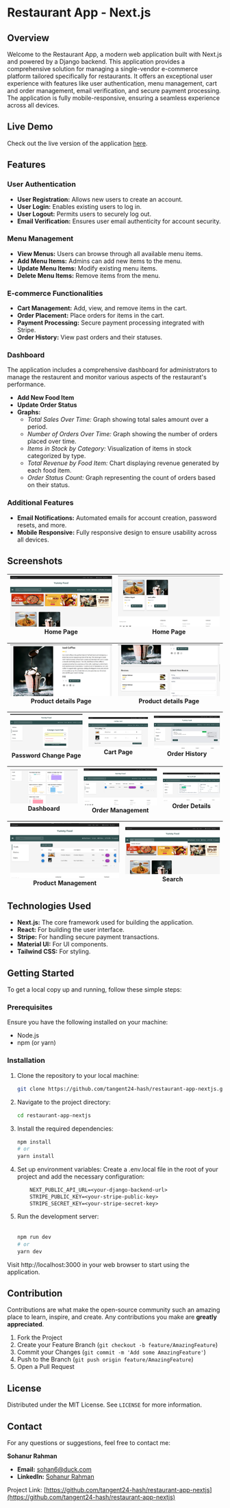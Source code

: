 # Restaurant App - Next.js

## Overview

Welcome to the Restaurant App, a modern web application built with Next.js and powered by a Django backend. This application provides a comprehensive solution for managing a single-vendor e-commerce platform tailored specifically for restaurants. It offers an exceptional user experience with features like user authentication, menu management, cart and order management, email verification, and secure payment processing. The application is fully mobile-responsive, ensuring a seamless experience across all devices.

## Live Demo

Check out the live version of the application [here](https://next-yummy-food.vercel.app/).

## Features

### User Authentication

- **User Registration:** Allows new users to create an account.
- **User Login:** Enables existing users to log in.
- **User Logout:** Permits users to securely log out.
- **Email Verification:** Ensures user email authenticity for account security.

### Menu Management

- **View Menus:** Users can browse through all available menu items.
- **Add Menu Items:** Admins can add new items to the menu.
- **Update Menu Items:** Modify existing menu items.
- **Delete Menu Items:** Remove items from the menu.

### E-commerce Functionalities

- **Cart Management:** Add, view, and remove items in the cart.
- **Order Placement:** Place orders for items in the cart.
- **Payment Processing:** Secure payment processing integrated with Stripe.
- **Order History:** View past orders and their statuses.

### Dashboard

The application includes a comprehensive dashboard for administrators to manage the restaurent and monitor various aspects of the restaurant's performance.

- **Add New Food Item**
- **Update Order Status**
- **Graphs:**
  - _Total Sales Over Time:_ Graph showing total sales amount over a period.
  - _Number of Orders Over Time:_ Graph showing the number of orders placed over time.
  - _Items in Stock by Category:_ Visualization of items in stock categorized by type.
  - _Total Revenue by Food Item:_ Chart displaying revenue generated by each food item.
  - _Order Status Count:_ Graph representing the count of orders based on their status.

### Additional Features

- **Email Notifications:** Automated emails for account creation, password resets, and more.
- **Mobile Responsive:** Fully responsive design to ensure usability across all devices.

## Screenshots

| ![](/public/screenshots/home1.png) <br/> Home Page | ![](/public/screenshots/home2.png) <br/> Home Page |
| :------------------------------------------------: | :------------------------------------------------: |

| ![Product details Page](/public/screenshots/product-details.png) <br/>Product details Page | ![Product details Page](/public/screenshots/product-details-2.png) <br/>Product details Page |
| :----------------------------------------------------------------------------------------: | :------------------------------------------------------------------------------------------: |

| ![Password Change Page](/public/screenshots/password.png) <br/>Password Change Page | ![Cart Page](/public/screenshots/cart.png) <br/>Cart Page | ![Order History](/public/screenshots/orders.png) <br/>Order History |
| :---------------------------------------------------------------------------------: | :-------------------------------------------------------: | :-----------------------------------------------------------------: |

| ![Dashboard](/public/screenshots/dashboard.png)<br/>Dashboard | ![Order Management](/public/screenshots/order-management.png)<br/>Order Management | ![Order Details](/public/screenshots/order-details.png)<br/>Order Details |
| :-----------------------------------------------------------: | :--------------------------------------------------------------------------------: | :-----------------------------------------------------------------------: |

| ![Product Management](/public/screenshots/product-management.png)<br/>Product Management | ![Search](/public/screenshots/search.png)<br/>Search |
| :--------------------------------------------------------------------------------------: | :--------------------------------------------------: |

## Technologies Used

- **Next.js:** The core framework used for building the application.
- **React:** For building the user interface.
- **Stripe:** For handling secure payment transactions.
- **Material UI:** For UI components.
- **Tailwind CSS:** For styling.

## Getting Started

To get a local copy up and running, follow these simple steps:

### Prerequisites

Ensure you have the following installed on your machine:

- Node.js
- npm (or yarn)

### Installation

1. Clone the repository to your local machine:

   ```bash
   git clone https://github.com/tangent24-hash/restaurant-app-nextjs.git

   ```

2. Navigate to the project directory:

   ```bash
   cd restaurant-app-nextjs

   ```

3. Install the required dependencies:

   ```bash
   npm install
   # or
   yarn install

   ```

4. Set up environment variables:
   Create a .env.local file in the root of your project and add the necessary configuration:

   ```env
       NEXT_PUBLIC_API_URL=<your-django-backend-url>
       STRIPE_PUBLIC_KEY=<your-stripe-public-key>
       STRIPE_SECRET_KEY=<your-stripe-secret-key>

   ```

5. Run the development server:

   ```bash

   npm run dev
   # or
   yarn dev
   ```

Visit http://localhost:3000 in your web browser to start using the application.

## Contribution

Contributions are what make the open-source community such an amazing place to learn, inspire, and create. Any contributions you make are **greatly appreciated**.

1. Fork the Project
2. Create your Feature Branch (`git checkout -b feature/AmazingFeature`)
3. Commit your Changes (`git commit -m 'Add some AmazingFeature'`)
4. Push to the Branch (`git push origin feature/AmazingFeature`)
5. Open a Pull Request

## License

Distributed under the MIT License. See `LICENSE` for more information.

## Contact

For any questions or suggestions, feel free to contact me:

**Sohanur Rahman**

- **Email:** [sohan6@duck.com](mailto:sohan6@duck.com)
- **LinkedIn:** [Sohanur Rahman](https://www.linkedin.com/in/sohanur1/)

Project Link: [https://github.com/tangent24-hash/restaurant-app-nextjs](https://github.com/tangent24-hash/restaurant-app-nextjs)
